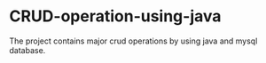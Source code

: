 # CRUD-operation-using-java
The project contains major crud operations by using java and mysql database.

